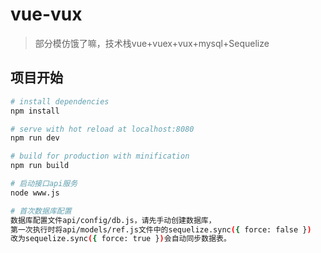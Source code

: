 # vue-vux

> 部分模仿饿了嘛，技术栈vue+vuex+vux+mysql+Sequelize

## 项目开始

``` bash
# install dependencies
npm install

# serve with hot reload at localhost:8080
npm run dev

# build for production with minification
npm run build

# 启动接口api服务
node www.js

# 首次数据库配置
数据库配置文件api/config/db.js，请先手动创建数据库，
第一次执行时将api/models/ref.js文件中的sequelize.sync({ force: false })
改为sequelize.sync({ force: true })会自动同步数据表。


